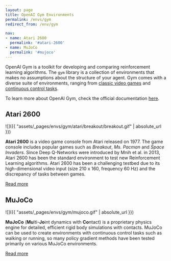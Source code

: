 ```yaml
---
layout: page
title: OpenAI Gym Environments
permalink: /envs/gym
redirect_from: /env/gym

nav:
- name: Atari 2600
  permalink: '#atari-2600'
- name: MuJoCo
  permalink: '#mujoco'
---
```


OpenAI Gym is a toolkit for developing and comparing reinforcement learning algorithms. The `gym` library is  a collection of environments that makes no assumptions about the structure of your agent. Gym comes with a diverse suite of environments, ranging from [classic video games](#atari-2600) and [continuous control tasks](#mujoco).

To learn more about OpenAI Gym, check the official documentation [here](https://gym.openai.com/docs/).



## Atari 2600

![]({{ "assets/_pages/envs/gym/atari/breakout/breakout.gif" | absolute_url }})

**Atari 2600** is a video game console from Atari released on 1977. The game console includes popular games such as *Breakout*, *Ms. Pacman* and *Space Invaders*. Since Deep Q-Networks were introduced by Mnih et al. in 2013, Atari 2600 has been the standard environment to test new Reinforcement Learning algorithms. Atari 2600 has been a challenging testbed due to its high-dimensional video input (size 210 x 160, frequency 60 Hz) and the discrepancy of tasks between games.

<a class="mdl-button mdl-js-button mdl-button--raised mdl-js-ripple-effect mdl-button--colored" href="/envs/gym/atari">
Read more
</a>



## MuJoCo

![]({{ "assets/_pages/envs/gym/mujoco.gif" | absolute_url }})

**MuJoCo** (**Mu**lti-**Jo**int dynamics with **Co**ntact) is a proprietary physics engine for detailed, efficient rigid body simulations with contacts. MuJoCo can be used to create environments with continuous control tasks such as walking or running, so many policy gradient methods have been tested primarily on various MuJoCo environments.

<a class="mdl-button mdl-js-button mdl-button--raised mdl-js-ripple-effect mdl-button--colored" href="/envs/gym/mujoco">
Read more
</a>

